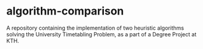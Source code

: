 # algorithm-comparison
A repository containing the implementation of two heuristic algorithms solving the University Timetabling Problem, as a part of a Degree Project at KTH.
